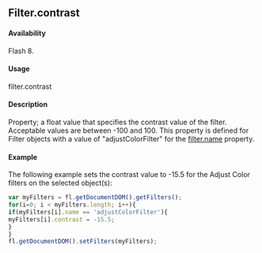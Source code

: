 ## Filter.contrast

#### Availability

Flash 8.

#### Usage

filter.contrast

#### Description

Property; a float value that specifies the contrast value of the filter. Acceptable values are between -100 and 100. This property is defined for Filter objects with a value of "adjustColorFilter" for the [filter.name](../Filter_object/filter13.md) property.

#### Example

The following example sets the contrast value to -15.5 for the Adjust Color filters on the selected object(s):

```javascript
var myFilters = fl.getDocumentDOM().getFilters();
for(i=0; i < myFilters.length; i++){
if(myFilters[i].name == 'adjustColorFilter'){
myFilters[i].contrast = -15.5;
}
}
fl.getDocumentDOM().setFilters(myFilters);

```

